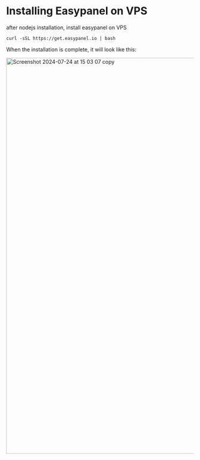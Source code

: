 # Installing Easypanel on VPS
after nodejs installation, install easypanel on VPS
```
curl -sSL https://get.easypanel.io | bash
```

When the installation is complete, it will look like this:

<img width="1063" alt="Screenshot 2024-07-24 at 15 03 07 copy" src="https://github.com/user-attachments/assets/0fe0c613-d72f-440f-b3e7-5f3a3c392a17">



